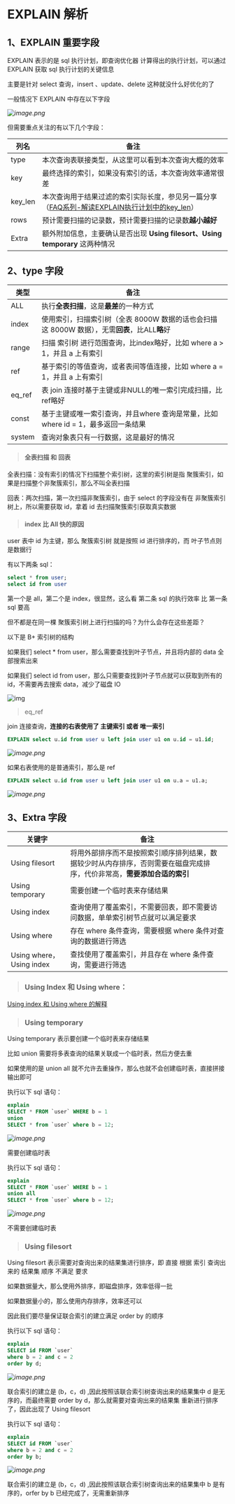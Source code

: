 # EXPLAIN 解析



## 1、EXPLAIN 重要字段

EXPLAIN 表示的是 sql 执行计划，即查询优化器 计算得出的执行计划，可以通过 EXPLAIN 获取 sql 执行计划的关键信息

主要是针对 select 查询，insert 、update、delete 这种就没什么好优化的了



一般情况下 EXPLAIN 中存在以下字段

*![image.png](https://pic.leetcode-cn.com/1603687617-FNvioe-image.png)*

但需要重点关注的有以下几个字段：

| 列名    | 备注                                                         |
| ------- | ------------------------------------------------------------ |
| type    | 本次查询表联接类型，从这里可以看到本次查询大概的效率         |
| key     | 最终选择的索引，如果没有索引的话，本次查询效率通常很差       |
| key_len | 本次查询用于结果过滤的索引实际长度，参见另一篇分享（[FAQ系列-解读EXPLAIN执行计划中的key_len](http://imysql.com/2015/10/20/mysql-faq-key-len-in-explain.shtml)） |
| rows    | 预计需要扫描的记录数，预计需要扫描的记录数**越小越好**       |
| Extra   | 额外附加信息，主要确认是否出现 **Using filesort、Using temporary** 这两种情况 |



## 2、type 字段

| 类型   | 备注                                                         |
| ------ | ------------------------------------------------------------ |
| ALL    | 执行**全表扫描**，这是**最差**的一种方式                     |
| index  | 使用索引，扫描索引树（全表 8000W 数据的话也会扫描这 8000W 数据），无需**回表**，比ALL**略**好 |
| range  | 扫描 索引树 进行范围查询，比index略好，比如 where a > 1，并且 a 上有索引 |
| ref    | 基于索引的等值查询，或者表间等值连接，比如 where a = 1，并且 a 上有索引 |
| eq_ref | 表 join 连接时基于主键或非NULL的唯一索引完成扫描，比ref略好  |
| const  | 基于主键或唯一索引查询，并且where 查询是常量，比如 where id = 1，最多返回一条结果 |
| system | 查询对象表只有一行数据，这是最好的情况                       |



> #### 全表扫描 和 回表

全表扫描：没有索引的情况下扫描整个索引树，这里的索引树是指 聚簇索引，如果是扫描整个非聚簇索引，那么不叫全表扫描

回表：两次扫描，第一次扫描非聚簇索引，由于 select 的字段没有在 非聚簇索引树上，所以需要获取 id，拿着 id 去扫描聚簇索引获取真实数据



> #### index 比 All 快的原因

user 表中 id 为主键，那么 聚簇索引树 就是按照 id 进行排序的，而 叶子节点则是数据行

有以下两条 sql：

```sql
select * from user;
select id from user
```

第一个是 all，第二个是 index，很显然，这么看 第二条 sql 的执行效率 比 第一条 sql 要高

但不都是在同一棵 聚簇索引树上进行扫描的吗？为什么会存在这些差距？

以下是 B+ 索引树的结构

如果我们 select * from user，那么需要查找到叶子节点，并且将内部的 data 全部搜索出来

如果我们 select id from user，那么只需要查找到叶子节点就可以获取到所有的 id，不需要再去搜索 data，减少了磁盘 IO

![img](http://cdn.17coding.info/WeChat%20Screenshot_20190621220003.png)



> eq_ref

join 连接查询，**连接的右表使用了 主键索引 或者 唯一索引**

```sql
EXPLAIN select u.id from user u left join user u1 on u.id = u1.id;
```

*![image.png](https://pic.leetcode-cn.com/1604488890-qxOZlW-image.png)*



如果右表使用的是普通索引，那么是 ref

```sql
EXPLAIN select u.id from user u left join user u1 on u.a = u1.a;
```

*![image.png](https://pic.leetcode-cn.com/1604489021-Exwsot-image.png)*





## 3、Extra 字段



| 关键字                   | 备注                                                         |
| ------------------------ | ------------------------------------------------------------ |
| Using filesort           | 将用外部排序而不是按照索引顺序排列结果，数据较少时从内存排序，否则需要在磁盘完成排序，代价非常高，**需要添加合适的索引** |
| Using temporary          | 需要创建一个临时表来存储结果                                 |
| Using index              | 查询使用了覆盖索引，不需要回表，即不需要访问数据，单单索引树节点就可以满足要求 |
| Using where              | 存在 where 条件查询，需要根据 where 条件对查询的数据进行筛选 |
| Using where，Using index | 查找使用了覆盖索引，并且存在 where 条件查询，需要进行筛选    |



> ### Using Index 和 Using where：

[Using index 和 Using where 的解释](<https://segmentfault.com/q/1010000004197413>)



> ### Using temporary

Using temporary 表示要创建一个临时表来存储结果

比如 union 需要将多表查询的结果关联成一个临时表，然后方便去重

如果使用的是 union all 就不允许去重操作，那么也就不会创建临时表，直接拼接输出即可



执行以下 sql 语句：

```sql
explain 
SELECT * FROM `user` WHERE b = 1 
union 
SELECT * from `user` where b = 12;
```

*![image.png](https://pic.leetcode-cn.com/1603866098-TiCUJW-image.png)*

需要创建临时表



执行以下 sql 语句：

```sql
explain 
SELECT * FROM `user` WHERE b = 1 
union all 
SELECT * from `user` where b = 12;
```

*![image.png](https://pic.leetcode-cn.com/1603866205-qCRaIe-image.png)*

不需要创建临时表





> ### Using filesort

Using filesort 表示需要对查询出来的结果集进行排序，即 直接 根据 索引 查询出来的 结果集 顺序 不满足 要求

如果数据量大，那么使用外排序，即磁盘排序，效率低得一批

如果数据量小的，那么使用内存排序，效率还可以

因此我们要尽量保证联合索引的建立满足 order by 的顺序



执行以下 sql 语句：

```sql
explain 
SELECT id FROM `user` 
where b = 2 and c = 2 
order by d; 
```

*![image.png](https://pic.leetcode-cn.com/1603690290-GrYbdw-image.png)*

联合索引的建立是 (b，c，d) ,因此按照该联合索引树查询出来的结果集中 d 是无序的，而最终需要 order by d，那么就需要对查询出来的结果集 重新进行排序了，因此出现了 Using filesort



执行以下 sql 语句：

```sql
explain 
SELECT id FROM `user` 
where b = 2 and c = 2 
order by b; 
```

*![image.png](https://pic.leetcode-cn.com/1603690221-EODPDL-image.png)*

联合索引的建立是 (b，c，d) ,因此按照该联合索引树查询出来的结果集中 b 是有序的，orfer by b 已经完成了，无需重新排序